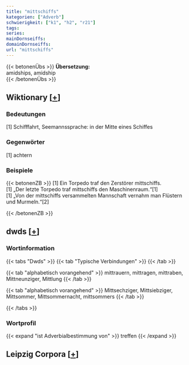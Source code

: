 ```yaml
---
title: "mittschiffs"
kategorien: ["Adverb"]
schwierigkeit: ["k1", "h2", "r21"]
tags:
series:
mainDornseiffs:
domainDornseiffs:
url: "mittschiffs"
---
```


{{< betonenÜbs >}}
**Übersetzung:**  
amidships, amidship  
{{< /betonenÜbs >}}

## Wiktionary [[+](https://de.wiktionary.org/wiki/mittschiffs)]

### Bedeutungen
[1] Schifffahrt, Seemannssprache: in der Mitte eines Schiffes  

### Gegenwörter
[1] achtern  

### Beispiele
{{< betonenZB >}}
[1] Ein Torpedo traf den Zerstörer mittschiffs.  
[1] „Der letzte Torpedo traf mittschiffs den Maschinenraum.“[1]  
[1] „Von der mittschiffs versammelten Mannschaft vernahm man Flüstern und Murmeln.“[2]  

{{< /betonenZB >}}


## dwds [[+](https://www.dwds.de/wb/mittschiffs)]

### Wortinformation
{{< tabs "Dwds" >}}
{{< tab "Typische Verbindungen" >}}
{{< /tab >}}

{{< tab "alphabetisch vorangehend" >}}
mittrauern, mittragen, mittraben, Mittneunziger, Mittlung
{{< /tab >}}

{{< tab "alphabetisch vorangehend" >}}
Mittsechziger, Mittsiebziger, Mittsommer, Mittsommernacht, mittsommers
{{< /tab >}}

{{< /tabs >}}

### Wortprofil
{{< expand "ist Adverbialbestimmung von" >}} treffen {{< /expand >}}

## Leipzig Corpora [[+](https://corpora.uni-leipzig.de/en/res?word=mittschiffs&corpusId=deu_newscrawl-public_2018)]

